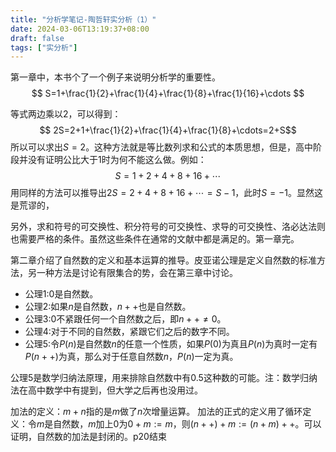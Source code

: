 ```yaml
---
title: "分析学笔记-陶哲轩实分析（1）"
date: 2024-03-06T13:19:37+08:00
draft: false
tags: ["实分析"]
---
```

第一章中，本书个了一个例子来说明分析学的重要性。
$$ S=1+\frac{1}{2}+\frac{1}{4}+\frac{1}{8}+\frac{1}{16}+\cdots $$

等式两边乘以2，可以得到：
$$ 2S=2+1+\frac{1}{2}+\frac{1}{4}+\frac{1}{8}+\cdots=2+S$$
所以可以求出$S=2$。这种方法就是等比数列求和公式的本质思想，但是，高中阶段并没有证明公比大于1时为何不能这么做。例如：
$$ S=1+2+4+8+16+\cdots $$
用同样的方法可以推导出$2S=2+4+8+16+\cdots=S-1$，此时$S=-1$。显然这是荒谬的，

另外，求和符号的可交换性、积分符号的可交换性、求导的可交换性、洛必达法则也需要严格的条件。虽然这些条件在通常的文献中都是满足的。第一章完。

第二章介绍了自然数的定义和基本运算的推导。皮亚诺公理是定义自然数的标准方法，另一种方法是讨论有限集合的势，会在第三章中讨论。

* 公理1:$0$是自然数。
* 公理2:如果$n$是自然数，$n++$也是自然数。
* 公理3:$0$不紧跟任何一个自然数之后，即$n++ \ne 0$。
* 公理4:对于不同的自然数，紧跟它们之后的数字不同。
* 公理5:令$P(n)$是自然数$n$的任意一个性质，如果$P(0)$为真且$P(n)$为真时一定有$P(n++)$为真，那么对于任意自然数$n$，$P(n)$一定为真。

公理5是数学归纳法原理，用来排除自然数中有0.5这种数的可能。注：数学归纳法在高中数学中有提到，但大学之后再也没用过。

加法的定义：$m+n$指的是$m$做了$n$次增量运算。
加法的正式的定义用了循环定义：令$m$是自然数，$m$加上$0$为$0+m:=m$，则$(n++)+m:=(n+m)++$。可以证明，自然数的加法是封闭的。p20结束
